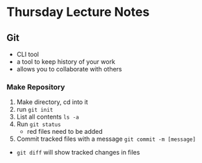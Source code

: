# Thursday Lecture Notes

## Git
- CLI tool
- a tool to keep history of your work
- allows you to collaborate with others

### Make Repository
1. Make directory, cd into it
2. run ```git init```
3. List all contents ```ls -a```
4. Run ```git status```
    - red files need to be added
5. Commit tracked files with a message ```git commit -m [message]```

- ```git diff``` will show tracked changes in files
